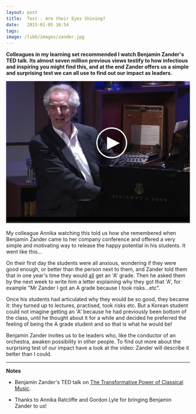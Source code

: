 ```yaml
---
layout: post
title:  Test - Are their Eyes Shining?
date:   2015-01-05 16:54
tags: 
image: /libb/images/zander.jpg
---
```


**Colleagues in my learning set recommended I watch Benjamin Zander's TED talk. Its almost seven million previous views testify to how infectious and inspiring you might find this, and at the end Zander offers us a simple and surprising test we can all use to find out our impact as leaders.**

<a href="http://www.ted.com/talks/benjamin_zander_on_music_and_passion#t-71139" target="_blank">![](/libb/images/zander.jpg)</a>

My colleague Annika watching this told us how she remembered when Benjamin Zander came to her company conference and offered a very simple and motivating way to release the happy potential in his students. It went like this...

On their first day the students were all anxious, wondering if they were good enough, or better than the person next to them, and Zander told them that in one year's time they would <u>all</u> get an 'A' grade. Then he asked them by the next week to write him a letter explaining why they got that 'A', for example "Mr Zander I got an A grade because I took risks...etc".

Once his students had articulated why they would be so good, they became it: they turned up to lectures, practised, took risks etc. But a Korean student could not imagine getting an 'A' because he had previously been bottom of the class, until he thought about it for a while and decided he preferred the feeling of being the A grade student and so that is what he would be!

Benjamin Zander invites us to be leaders who, like the conductor of an orchestra, awaken possibility in other people. To find out more about the surprising test of our impact have a look at the video: Zander will describe it better than I could.

__________________

<b>Notes</b>

* Benjamin Zander's TED talk on <a href="http://www.ted.com/talks/benjamin_zander_on_music_and_passion#t-71139" target="_blank">The Transformative Power of Classical Music</a>.

* Thanks to Annika Ratcliffe and Gordon Lyle for bringing Benjamin Zander to us!
